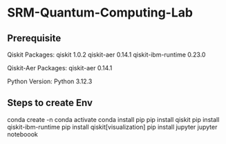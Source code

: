 # SRM-Quantum-Computing-Lab
## Prerequisite
Qiskit Packages:
qiskit                    1.0.2
qiskit-aer                0.14.1
qiskit-ibm-runtime        0.23.0

Qiskit-Aer Packages:
qiskit-aer                0.14.1

Python Version:
Python 3.12.3

## Steps to create Env
conda create -n <environment name>
conda activate <environment name>
conda install pip
pip install qiskit
pip install qiskit-ibm-runtime
pip install qiskit[visualization]
pip install jupyter
jupyter noteboook


